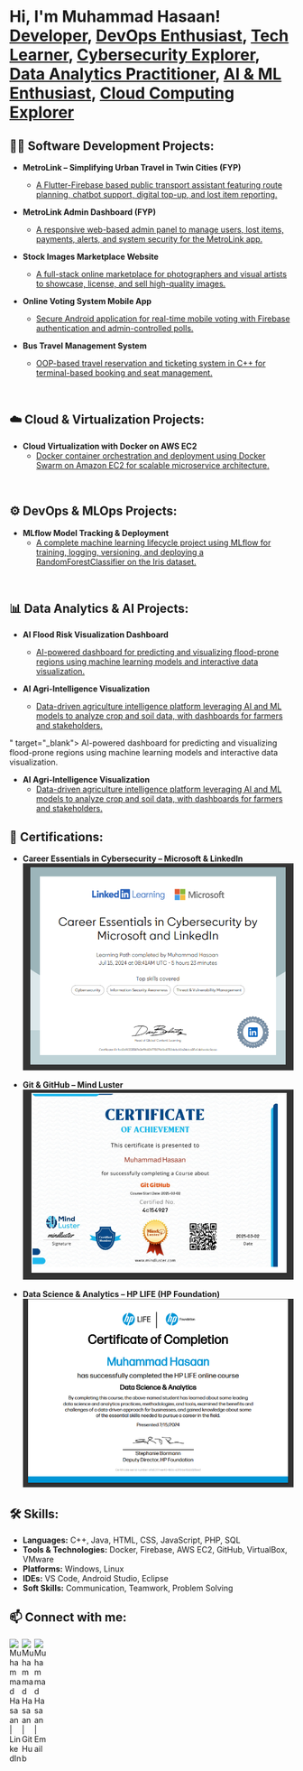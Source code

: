 <h1>Hi, I'm Muhammad Hasaan! <br/>
<a href="mailto:Hassaan70306@gmail.com">Developer</a>, 
<a href="https://www.linkedin.com/in/muhammad-hasaan-dev">DevOps Enthusiast</a>, 
<a href="https://github.com/hasaan1315">Tech Learner</a>, 
<a href="#">Cybersecurity Explorer</a>, 
<a href="#">Data Analytics Practitioner</a>, 
<a href="#">AI & ML Enthusiast</a>, 
<a href="#">Cloud Computing Explorer</a>
</h1>


<h2>👨‍💻 Software Development Projects:</h2>

- <b>MetroLink – Simplifying Urban Travel in Twin Cities (FYP)</b>  
  - <a href="https://github.com/hasaan1315/MetroLink-App" target="_blank">
    A Flutter-Firebase based public transport assistant featuring route planning, chatbot support, digital top-up, and lost item reporting.
    </a>

- <b>MetroLink Admin Dashboard (FYP)</b>  
  - <a href="https://github.com/hasaan1315/MetroLink-Admin-Dashboard" target="_blank">
    A responsive web-based admin panel to manage users, lost items, payments, alerts, and system security for the MetroLink app.
    </a>
    
- <b>Stock Images Marketplace Website</b>  
  - <a href="https://github.com/hasaan1315/Stock-Images-Marketplace-Website" target="_blank">
    A full-stack online marketplace for photographers and visual artists to showcase, license, and sell high-quality images.
    </a>

- <b>Online Voting System Mobile App</b>  
  - <a href="https://github.com/hasaan1315/Online-Voting-System-Mobile-App" target="_blank">
    Secure Android application for real-time mobile voting with Firebase authentication and admin-controlled polls.
    </a>

- <b>Bus Travel Management System</b>  
  - <a href="https://github.com/hasaan1315/Travel-Diaries-Online-Bus-Ticketing-System" target="_blank">
    OOP-based travel reservation and ticketing system in C++ for terminal-based booking and seat management.
    </a>

<br/>

<h2>☁️ Cloud & Virtualization Projects:</h2>

- <b>Cloud Virtualization with Docker on AWS EC2</b>  
  - <a href="https://github.com/hasaan1315/Cloud-Virtualization-with-Docker-on-AWS-EC2" target="_blank">
    Docker container orchestration and deployment using Docker Swarm on Amazon EC2 for scalable microservice architecture.
    </a>

<br/>

<h2>⚙️ DevOps & MLOps Projects:</h2>

- <b>MLflow Model Tracking & Deployment</b>  
  - <a href="https://github.com/hasaan1315/MLflow-Model-Tracking-Deployment-" target="_blank">
    A complete machine learning lifecycle project using MLflow for training, logging, versioning, and deploying a RandomForestClassifier on the Iris dataset.
    </a>  

<br/>

<h2>📊 Data Analytics & AI Projects:</h2>

- <b>AI Flood Risk Visualization Dashboard</b>  
  - <a href="https://github.com/hasaan1315/Hydrolytix/tree/main" target="_blank">
    AI-powered dashboard for predicting and visualizing flood-prone regions using machine learning models and interactive data visualization.
    </a>  

- <b>AI Agri-Intelligence Visualization</b>  
  - <a href="https://github.com/hasaan1315/AI-Agri-Intelligence" target="_blank">
    Data-driven agriculture intelligence platform leveraging AI and ML models to analyze crop and soil data, with dashboards for farmers and stakeholders.
    </a>  
" target="_blank">
    AI-powered dashboard for predicting and visualizing flood-prone regions using machine learning models and interactive data visualization.
    </a>  

- <b>AI Agri-Intelligence Visualization</b>  
  - <a href="https://github.com/hasaan1315/AI-Agri-Intelligence" target="_blank">
    Data-driven agriculture intelligence platform leveraging AI and ML models to analyze crop and soil data, with dashboards for farmers and stakeholders.
    </a>  



<h2>📜 Certifications:</h2>

- **Career Essentials in Cybersecurity – Microsoft & LinkedIn**  
  ![Cybersecurity Certificate](certifications/microsoft-cybersecurity.png)

- **Git & GitHub – Mind Luster**  
  ![Git Certificate](certifications/git-github-mindluster.png)

- **Data Science & Analytics – HP LIFE (HP Foundation)**  
  ![HP Data Science Certificate](certifications/hp-data-science.png)

<h2>🛠 Skills:</h2>

- **Languages:** C++, Java, HTML, CSS, JavaScript, PHP, SQL  
- **Tools & Technologies:** Docker, Firebase, AWS EC2, GitHub, VirtualBox, VMware  
- **Platforms:** Windows, Linux  
- **IDEs:** VS Code, Android Studio, Eclipse  
- **Soft Skills:** Communication, Teamwork, Problem Solving

<h2>📫 Connect with me:</h2>

[<img align="left" alt="Muhammad Hasaan | LinkedIn" width="22px" src="https://cdn.jsdelivr.net/npm/simple-icons@v3/icons/linkedin.svg" />][linkedin]
[<img align="left" alt="Muhammad Hasaan | GitHub" width="22px" src="https://cdn.jsdelivr.net/npm/simple-icons@v3/icons/github.svg" />][github]
[<img align="left" alt="Muhammad Hasaan | Email" width="22px" src="https://cdn.jsdelivr.net/npm/simple-icons@v3/icons/gmail.svg" />][email]

<br/>

[linkedin]: https://www.linkedin.com/in/muhammad-hasaan-dev  
[github]: https://github.com/hasaan1315  
[email]: mailto:Hassaan70306@gmail.com  


